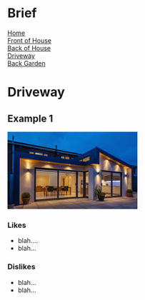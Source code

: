 
# Brief
[Home](brief.md) <br/>
[Front of House](front.md) <br/>
[Back of House](back.md) <br/>
[Driveway](driveway.md) <br/>
[Back Garden](garden) <br/>

# Driveway

## Example 1
![House 1](images/house_example_2.jpeg "House 1")

### Likes
- blah.... 
- blah...


### Dislikes
- blah...
- blah...


